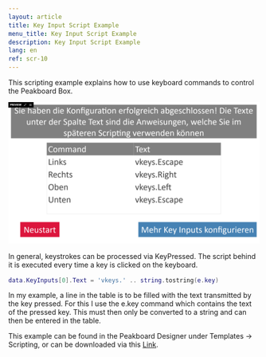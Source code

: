 ```yaml
---
layout: article
title: Key Input Script Example
menu_title: Key Input Script Example
description: Key Input Script Example
lang: en
ref: scr-10
---
```

This scripting example explains how to use keyboard commands to control the Peakboard Box.


![image_1](/assets/images/scripting/Scripting_Beispiele/KeyInputs.png)

In general, keystrokes can be processed via KeyPressed.
The script behind it is executed every time a key is clicked on the keyboard.

```lua
data.KeyInputs[0].Text = 'vkeys.' .. string.tostring(e.key)

```

In my example, a line in the table is to be filled with the text transmitted by the key pressed.
For this I use the e.key command which contains the text of the pressed key.
This must then only be converted to a string and can then be entered in the table.

This example can be found in the Peakboard Designer under Templates -> Scripting, or can be downloaded via this [Link](https://github.com/Peakboard/CoolStuff/raw/master/Scripts/Key%20Inputs/KeyInputs.pbmx).